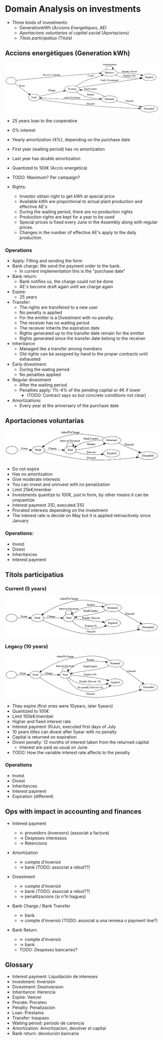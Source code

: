 # Domain Analysis on investments


- Three kinds of investments:
    - GenerationkWh (_Accions Energetiques_, AE)
    - _Aportacions voluntaries al capital social_ (Aportacions)
    - _Títols participatius_ (Titols)


## Accions energètiques (Generation kWh)

![Energetic Actions States](inversions-states-generation.png)


- 25 years loan to the cooperative
- 0% interest
- Yearly amortization (4%), depending on the purchase date
- First year (waiting period) has no amortization
- Last year has double amortization
- Quantized to 100€ (Accio energetica)
- TODO: Maximum? Per campaign?

- Rights:
    - Investor obtain right to get kWh at special price
    - Available kWh are proportional to actual plant production and effective AE's
    - During the waiting period, there are no production rights
    - Production rights are kept for a year to be used
    - Special prices is fixed every June in the Assembly along with regular prices.
    - Changes in the number of effective AE's apply to the daily production.


### Operations

- Apply: Filling and sending the form
- Bank charge: We send the payment order to the bank.
    - In current implementation this is the "purchase date"
- Bank return:
    - Bank notifies us, the charge could not be done
    - AE's become draft again until we charge again
- Expire:
    - 25 years 
- Transfer:
    - The rights are transfered to a new user
    - No penalty is applied
    - For the emitter is a Divestment with no penalty.
    - The receiver has no waiting period
    - The receiver inherits the expiration date
    - Rights generated up to the transfer date remain for the emitter
    - Rights generated since the transfer date belong to the receiver
- Inheritance
    - Managed like a transfer among members
    - Old rights can be assigned by hand to the proper contracts until exhausted
- Early divestment:
    - During the wating period
    - No penalties applied
- Regular divestment
    - After the waiting period
    - Penalties apply: 1%-4% of the pending capital or 4€ if lower
        - (TODO: Contract says so but concrete conditions not clear)
- Amortizations:
    - Every year at the aniversary of the purchase date



## Aportaciones voluntarias


![Voluntary Contribution States](inversions-states-aportacions.png)

- Do not expire
- Has no amortization
- Give moderate interests
- You can invest and uninvest with no penalization
- Limit 25k€/member
- Investments quantize to 100€, just in form, by other means it can be unquantize
- Interest payment 31D, executed 31G
- Prorated interests depending on the investment
- The interest rate is decide on May but it is applied retroactively since January

### Operations:

- Invest
- Divest
- Inheritances
- Interest payment


## Títols participatius


### Current (5 years)


![Participation Titles States](inversions-states-titols5.png)


### Legacy (10 years)

![Old participation Titles States](inversions-states-titols10.png)


- They expire (first ones were 10years, later 5years)
- Quantized to 100€
- Limit 100k€/member
- Higher and fixed interest rate
- Interest payment 30Jun, executed first days of July
- 10 years titles can divest after 5year with no penalty
- Capital is returned on expiration
- Divest penalty: 12 months of interest taken from the returned capital
    - Interest are paid as usual on June
- TODO: How the variable interest rate affects to the penalty

### Operations

- Invest
- Divest
- Inheritances
- Interest payment
- Expiration (different)


## Ops with impact in accounting and finances


- Interest payment

    - <- proveidors (inversors) (associat a factura)
    - -> Despeses interessos
    - -> Retencions

- Amortization

    - <- compte d'inversió
    - -> bank  (TODO: associat a rebut??)

- Divestment

    - <- compte d'inversió
    - -> bank  (TODO: associat a rebut??)
    - -> penalitzacions (si n'hi hagues)

- Bank Charge / Bank Transfer

    - <- bank
    - -> compte d'inversió (TODO: associat a una remesa o payment line?)

- Bank Return

    - <- compte d'inversió
    - -> bank
    - TODO: Despeses bancaries?


## Glossary

- Interest payment: Liquidación de intereses
- Investment: Inversión
- Divestment: Desinversion
- Inheritance: Herencia
- Expire: Vencer
- Prorate: Prorateo
- Penalty: Penalizacion
- Loan: Prestamo
- Transfer: traspaso
- Waiting period: periodo de carencia
- Amortization: Amortizacion, devolver el capital
- Bank return: devolución bancaria



